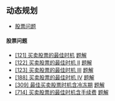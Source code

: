 ## 动态规划
- [股票问题](#股票问题)

#### 股票问题

- [[121] 买卖股票的最佳时机](https://leetcode-cn.com/problems/best-time-to-buy-and-sell-stock/) [题解](../src/lc121.java)
- [[122] 买卖股票的最佳时机 II](https://leetcode-cn.com/problems/best-time-to-buy-and-sell-stock-ii/) [题解](../src/lc122.java)
- [[123] 买卖股票的最佳时机 III](https://leetcode-cn.com/problems/best-time-to-buy-and-sell-stock-iii/) [题解](../src/lc123.java)
- [[188] 买卖股票的最佳时机 IV](https://leetcode-cn.com/problems/best-time-to-buy-and-sell-stock-iv/) [题解](../src/lc188.java)
- [[309] 最佳买卖股票时机含冷冻期](https://leetcode-cn.com/problems/best-time-to-buy-and-sell-stock-with-cooldown/) [题解](../src/lc309.java)
- [[714] 买卖股票的最佳时机含手续费](https://leetcode-cn.com/problems/best-time-to-buy-and-sell-stock-with-transaction-fee/) [题解](../src/lc714.java)